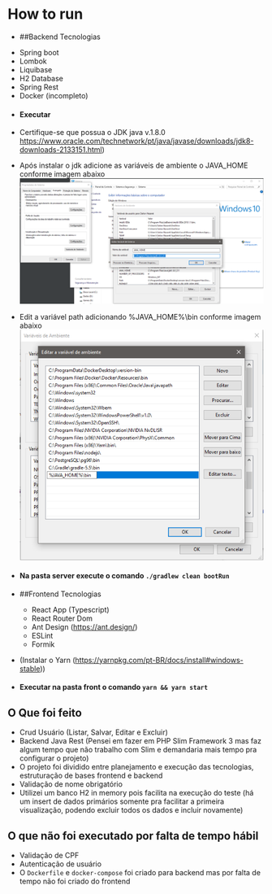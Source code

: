 # How to run
 - ##Backend Tecnologias
  * Spring boot
  * Lombok
  * Liquibase
  * H2 Database
  * Spring Rest
  * Docker (incompleto)
  
 - #### Executar 
  - Certifique-se que possua o JDK java v.1.8.0 https://www.oracle.com/technetwork/pt/java/javase/downloads/jdk8-downloads-2133151.html)
  - Após instalar o jdk adicione as variáveis de ambiente o JAVA_HOME conforme imagem abaixo ![alt text](JAVA_HOME.png)
  - Edit a variável path adicionando %JAVA_HOME%\bin conforme imagem abaixo ![](path.png)
  - #### Na pasta server execute o comando `./gradlew clean bootRun` 
 
 - ##Frontend Tecnologias 
   * React App (Typescript)
   * React Router Dom
   * Ant Design (https://ant.design/)
   * ESLint
   * Formik
   
  - (Instalar o Yarn (https://yarnpkg.com/pt-BR/docs/install#windows-stable))
  - #### Executar na pasta front o comando `yarn && yarn start` 
  
## O Que foi feito

 * Crud Usuário (Listar, Salvar, Editar e Excluir)
 * Backend Java Rest (Pensei em fazer em PHP Slim Framework 3 
 mas faz algum tempo que não trabalho com Slim e demandaria mais tempo pra configurar o projeto)
 * O projeto foi dividido entre planejamento e execução das tecnologias, estruturação de bases frontend e backend
 * Validação de nome obrigatório
 * Utilizei um banco H2 in memory pois facilita na execução do teste (há um insert de dados primários somente 
 pra facilitar a primeira visualização, podendo excluir todos os dados e incluir novamente)
 
## O que não foi executado por falta de tempo hábil
 * Validação de CPF
 * Autenticação de usuário
 * O `Dockerfile` e `docker-compose` foi criado para backend mas por falta de tempo não foi criado do frontend
